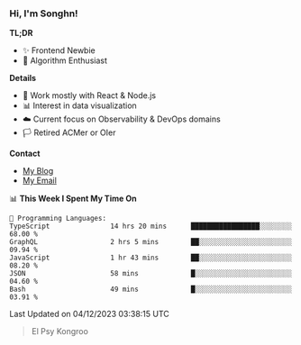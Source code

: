 ### Hi, I'm Songhn!

**TL;DR**

- ✨ Frontend Newbie
- 🎈 Algorithm Enthusiast

**Details**

- 🎯 Work mostly with React & Node.js
- 📊 Interest in data visualization
- ☁️ Current focus on Observability & DevOps domains
- 🏳️ Retired ACMer or OIer

**Contact**
- [My Blog](https://blog.songhn.com)
- [My Email](mailto:songhn233@gmail.com)

<!--START_SECTION:waka-->
📊 **This Week I Spent My Time On** 

```text
💬 Programming Languages: 
TypeScript               14 hrs 20 mins      █████████████████░░░░░░░░   68.00 % 
GraphQL                  2 hrs 5 mins        ██░░░░░░░░░░░░░░░░░░░░░░░   09.94 % 
JavaScript               1 hr 43 mins        ██░░░░░░░░░░░░░░░░░░░░░░░   08.20 % 
JSON                     58 mins             █░░░░░░░░░░░░░░░░░░░░░░░░   04.60 % 
Bash                     49 mins             █░░░░░░░░░░░░░░░░░░░░░░░░   03.91 % 
```


 Last Updated on 04/12/2023 03:38:15 UTC
<!--END_SECTION:waka-->

> El Psy Kongroo
